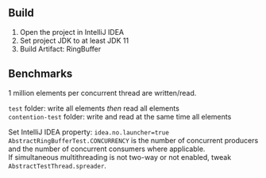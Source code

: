 ## Build

1. Open the project in IntelliJ IDEA
2. Set project JDK to at least JDK 11
3. Build Artifact: RingBuffer

## Benchmarks

1 million elements per concurrent thread are written/read.

`test` folder: write all elements _then_ read all elements  
`contention-test` folder: write and read at the same time all elements

Set IntelliJ IDEA property: `idea.no.launcher=true`  
`AbstractRingBufferTest.CONCURRENCY` is the number of concurrent producers and the number of concurrent consumers where applicable.  
If simultaneous multithreading is not two-way or not enabled, tweak `AbstractTestThread.spreader`.